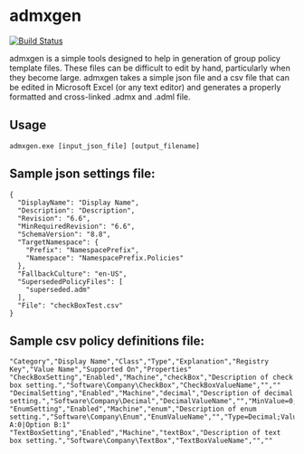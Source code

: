 # admxgen

[![Build Status](https://ci.appveyor.com/api/projects/status/github/FSLogix/admxgen?svg=true)](https://ci.appveyor.com/project/FSLogix/admxgen)

admxgen is a simple tools designed to help in generation of group policy template files. These files can be difficult to edit by hand, particularly when they become large. admxgen takes a simple json file and a csv file that can be edited in Microsoft Excel (or any text editor) and generates a properly formatted and cross-linked .admx and .adml file.

## Usage

`admxgen.exe [input_json_file] [output_filename]`

## Sample json settings file:

```
{
  "DisplayName": "Display Name",
  "Description": "Description",
  "Revision": "6.6",
  "MinRequiredRevision": "6.6",
  "SchemaVersion": "8.8",
  "TargetNamespace": {
    "Prefix": "NamespacePrefix",
    "Namespace": "NamespacePrefix.Policies"
  },
  "FallbackCulture": "en-US",
  "SupersededPolicyFiles": [
    "superseded.adm"
  ],
  "File": "checkBoxTest.csv"
}
```

## Sample csv policy definitions file:

```
"Category","Display Name","Class","Type","Explanation","Registry Key","Value Name","Supported On","Properties"
"CheckBoxSetting","Enabled","Machine","checkBox","Description of check box setting.","Software\Company\CheckBox","CheckBoxValueName","",""
"DecimalSetting","Enabled","Machine","decimal","Description of decimal setting.","Software\Company\Decimal","DecimalValueName","","MinValue=0;MaxValue=10"
"EnumSetting","Enabled","Machine","enum","Description of enum setting.","Software\Company\Enum","EnumValueName","","Type=Decimal;Values=Option A:0|Option B:1"
"TextBoxSetting","Enabled","Machine","textBox","Description of text box setting.","Software\Company\TextBox","TextBoxValueName","",""
```
